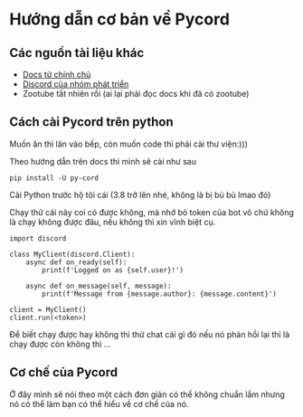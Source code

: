 # Hướng dẫn cơ bản về Pycord

## Các nguồn tài liệu khác
* [Docs từ chính chủ](https://docs.pycord.dev/en/stable/)
* [Discord của nhóm phát triển](https://discord.com/invite/pycord)
* Zootube tất nhiên rồi (ai lại phải đọc docs khi đã có zootube)

## Cách cài Pycord trên python
Muốn ăn thì lăn vào bếp, còn muốn code thì phải cài thư viện:)))

Theo hướng dẫn trên docs thì mình sẽ cài như sau

```
pip install -U py-cord
```

Cài Python trước hộ tôi cái (3.8 trở lên nhé, không là bị bủ bủ lmao đó)

Chạy thử cái này coi có được không, mà nhớ bỏ token của bot vô chứ không là chạy không được đâu, nếu không thì xin vĩnh biệt cụ.

```
import discord

class MyClient(discord.Client):
    async def on_ready(self):
        print(f'Logged on as {self.user}!')

    async def on_message(self, message):
        print(f'Message from {message.author}: {message.content}')

client = MyClient()
client.run(<token>)
```

Để biết chạy được hay không thì thử chat cái gì đó nếu nó phản hồi lại thì là chạy được còn không thì ...

## Cơ chế của Pycord
Ở đây mình sẽ nói theo một cách đơn giản có thể không chuẩn lắm nhưng nó có thể làm bạn có thể hiểu về cơ chế của nó.
